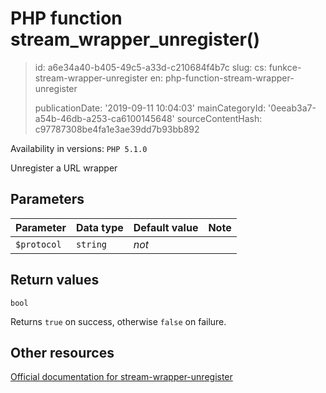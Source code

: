 PHP function stream_wrapper_unregister()
========================================

> id: a6e34a40-b405-49c5-a33d-c210684f4b7c
> slug:
> 	cs: funkce-stream-wrapper-unregister
> 	en: php-function-stream-wrapper-unregister
> 
> publicationDate: '2019-09-11 10:04:03'
> mainCategoryId: '0eeab3a7-a54b-46db-a253-ca6100145648'
> sourceContentHash: c97787308be4fa1e3ae39dd7b93bb892

Availability in versions: `PHP 5.1.0`

Unregister a URL wrapper


Parameters
--------------

| Parameter | Data type | Default value | Note |
|-----|-----|-----|-----|
| `$protocol` | `string` | *not* | |


Return values
----------------

`bool`

Returns `true` on success, otherwise `false` on failure.

Other resources
------------

[Official documentation for stream-wrapper-unregister](https://www.php.net/manual/en/function.stream-wrapper-unregister.php)
